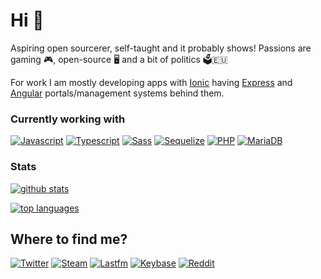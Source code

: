 # Hi 🤝


 
Aspiring open sourcerer, self-taught and it probably shows! Passions are gaming 🎮, open-source 🖥️ and a bit of politics 🗳️🇪🇺

For work I am mostly developing apps with [Ionic](https://ionicframework.com/) having [Express](https://expressjs.com/) and [Angular](https://angular.io/) portals/management systems behind them.

### Currently working with

[![Javascript](https://img.shields.io/badge/-Javascript-%23282a36?style=flat-square&logo=javascript)](https://js.org/)
[![Typescript](https://img.shields.io/badge/-Typescript-%23282a36?style=flat-square&logo=typescript)](https://www.typescriptlang.org/)
[![Sass](https://img.shields.io/badge/-Sass-%23282a36?style=flat-square&logo=sass)](https://sass-lang.com/)
[![Sequelize](https://img.shields.io/badge/-Sequelize-%23282a36?style=flat-square&logo=sequelize)](https://sequelize.org/)
[![PHP](https://img.shields.io/badge/-PHP-%23282a36?style=flat-square&logo=php)](https://www.php.net/)
[![MariaDB](https://img.shields.io/badge/-MariaDB-%23282a36?style=flat-square&logo=mariadb)](https://mariadb.org/)


### Stats
[![github stats](https://github-readme-stats.vercel.app/api?username=SavageCore&show_icons=true&theme=buefy&count_private=true)](https://github.com/SavageCore)

[![top languages](https://github-readme-stats.vercel.app/api/top-langs/?username=SavageCore&show_icons=true&theme=buefy&layout=compact)](https://github.com/SavageCore)

## **Where to find me?**

[![Twitter](https://img.shields.io/badge/-Twitter-%23282a36?style=for-the-badge&logo=Twitter)](https://www.twitter.com/SavageCore)
[![Steam](https://img.shields.io/badge/-Steam-%23282a36?style=for-the-badge&logo=Steam)](https://steamcommunity.com/id/SavageCore/)
[![Lastfm](https://img.shields.io/badge/-Lastfm-%23282a36?style=for-the-badge&logo=last.fm)](https://www.last.fm/user/arma12)
[![Keybase](https://img.shields.io/badge/-Keybase-%23282a36?style=for-the-badge&logo=keybase)](https://keybase.io/SavageCore)
[![Reddit](https://img.shields.io/badge/-Reddit-%23282a36?style=for-the-badge&logo=reddit)](https://reddit.com/u/SavageCore)
